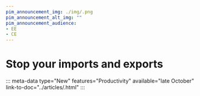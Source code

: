 ```yaml
---
pim_announcement_img: ./img/.png
pim_announcement_alt_img: ""
pim_announcement_audience:
- EE
- CE
---
```


# Stop your imports and exports
::: meta-data type="New" features="Productivity" available="late October" link-to-doc="../articles/.html"
:::
